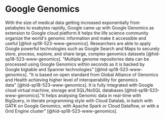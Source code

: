 Google Genomics
===============

With the size of medical data getting increased exponentially from
petabytes to exabytes rapidly, Google came up with Google Genomics as
extension to Google cloud platform.It helps the life science community
organize the world's genomic information and make it accessible and
useful [@hid-sp18-523-www-genomics]. Researchers are able to apply
Google powerful technologies such as Google Search and Maps to securely
store, process, explore, and share large, complex genomics
datasets [@hid-sp18-523-www-genomics]. "Multiple genome repositories
data can be processed using Google Genomics within seconds as it is
backed by Google bigtable and Spanner
technologies" [@hid-sp18-523-www-genomics]. "It is based on open
standard from Global Alliance of Genomics and Health achieving higher
level of interoperability for genomics
data" [@hid-sp18-523-www-genomics]. It is fully integrated with Google
cloud virtual machine, storage and SQL/NoSQL
databases [@hid-sp18-523-www-genomics]."It helps analysing Genomic data
in real-time with BigQuery, in literate programming style with Cloud
Datalab, in batch with GATK on Google Genomics, with Apache Spark or
Cloud Dataflow, or with a Grid Engine
cluster" [@hid-sp18-523-www-genomics].
